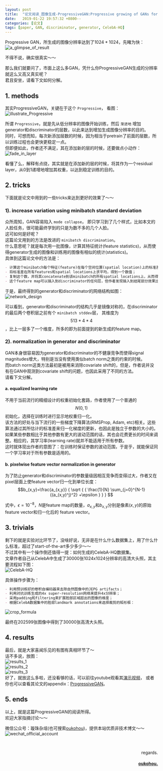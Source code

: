 ```yaml
---
layout: post
title:  "论文阅读_图像生成-ProgressiveGAN:Progressive growing of GANs for improved quality, stability, and variation"
date:   2019-01-22 19:57:32 +0800--
categories: [论文]
tags: [paper, GAN, discriminator, generator, CelebA-HQ]  
---
```



Progressive GAN，所生成的图像分辨率达到了$1024*1024$，先睹为快：  
![a_glimpse_of_result](https://raw.githubusercontent.com/oukohou/image_gallery/master/blogs/progressive_GAN/a_glimpse_of_results.png)  

不得不说，确实很真实～～  

那么我们就要问了，市面上这么多GAN，凭什么你ProgressiveGAN生成的分辨率就这么又高又真实呢？  
君且安坐，请看下文如何分解。  

## 1. methods  
其实ProgressiveGAN，关键在于这个 `Progressive`， 看图：  
![illustrate_Progressive](https://raw.githubusercontent.com/oukohou/image_gallery/master/blogs/progressive_GAN/illustrate_Progressive.png)  

所谓 `Progressive`，就是先从低分辨率的图像开始训练，然后 `渐进地` 增加generator和discriminator的层数，以此来达到增加生成图像分辨率的目的。  
同时，可想而知，每次新添加层数的时候，因为相当于pretrain了前面的层数，所以训练过程也会更快更稳定一点。  
但即便如此，作者还不满足，其在添加新的层的时候，还要做点小动作：  
![fade_in_layer](https://raw.githubusercontent.com/oukohou/image_gallery/master/blogs/progressive_GAN/fade_in_layer.png)  

看懂了么，解释有点绕，其实就是在添加新的层的时候，将其作为一个residual layer，从0到1递增地增加其权重，以达到稳定训练的目的。  

## 2. tricks  
下面就是论文中用到的一些tricks来达到更好的效果了～～  
### 1). increase variation using minibatch standard deviation  
众所周知，GAN容易陷入 `mode collapse`， 即只学习到了几个样式，比如本文的人脸任务，很可能最终学到的只是为数不多的几个人脸。  
这可如何是好呢？  
这篇论文用到的方法是改进的 `minibatch discrimination`。  
什么意思呢？就是每次用一批图像，计算其特征统计(feature statistics)，从而使得generator生成的图像和训练用的图像有相似的统计(statistics)。    
具体到这篇论文中的方法是：  
```markdown
- 计算这个minibatch每个特征(feature)在每个空间位置(spatial location)上的标准差；  
- 将标准差在所有features和spatial locations上求平均，得到一个数值；  
- 复制这个数，并将其concatenate到该minibatch的所有spatial locations上，从而得到一个额外的feature map。  
- 这个feature map可以插入到discriminator的任何层，但作者发现插入到结尾部分效果比较好。  
```
于是，最终得到的generator和discriminator的网络结构如图：  
![network_design](https://raw.githubusercontent.com/oukohou/image_gallery/master/blogs/progressive_GAN/network_design.png)  

可以看到，generator和discriminator的结构几乎是镜像对称的，在discriminator的最后两个卷积层之前有个 `minibatch stddev`层，
其维度为$$513*4*4$$，比上一层多了一个维度，所多的即为前面提到的新生成的feature map。  


### 2). normalization in generator and discriminator 
GAN本身很容易因为generator和discriminator的不健康竞争而使得signal magnitudes增大，特别是当没有使用类似batch norm之类的约束的时候。    
而batch norm这类方法最初是被用来消除covariate shift的，但是，作者说并没有在GAN中观测到covariate shift的问题，也因此采用了不同的方法。  
请看下文分解。  
#### a. equalized learning rate
不用于当前流行的精细设计的权重初始化套路，作者使用了一个普通的$$N(0,1)$$初始化，选择在训练时进行显示地权重归一化。  
该方法的好处与当下流行的一些梯度下降算法(RMSProp, Adam, etc)相关。这些算法通过其所估计的标准差来归一化梯度的更新，也因此是独立于参数的大小的。  
如果某些参数相比于其他参数有更大的波动范围的话，其也会花费更长的时间来调整。相应的，其学习率(learning rate)就并不能适用于所有参数。    
这时就体现出作者的意图了：在训练时保证参数的波动范围，于是乎，就能保证同一个学习率对于所有参数是适用的。   

#### b. pixelwise feature vector normalization in generator
为了防止generator和discriminator的参数量级因相互竞争而变得过大，作者又在pixel层面上使feature vector归一化到单位长度：  
$$b_{x,y}=\frac{a_{x,y}}
{
\sqrt
{
{
\frac{1}{N}
\sum_{j=0}^{N-1}
{(a_(x,y)^j)^2}
+\epsilon
}
}
}
$$  

式中，$\epsilon=10^{-8}$，$N$是feature map的数量，$a_{x,y}$和$b_{x,y}$分别是像素$(x,y)$的原始feature vector和归一化后的
feature vector。  

## 3. trivials
剩下的就是实验对比环节了，没啥好说，无非是在什么什么数据集上，用了什么什么标准，超过了start-of-the-art多少多少～～  
不过其中有一个操作倒还值得一提：如何生成的CelebA-HQ数据集。  
文章作者自己从CelebA中生成了30000张1024x1024分辨率的高清大头照，其主要流程如下图：  
![CelebA-HQ](https://raw.githubusercontent.com/oukohou/image_gallery/master/blogs/progressive_GAN/CelebA_HQ.png)  

具体操作步骤为：  
```markdown
- 利用预训练好的卷积自编码器来去除自然图像中的JEPG artifacts；  
- 利用对抗训练生成的4x super-resolution网络来提升4x分辨率；  
- 采用padding和filtering来扩展脸部区域超出的图像的维度；  
- 根据CelebA数据集中的脸部landmark annotations来选择裁剪的矩形框：  
```
![crop_formula](https://raw.githubusercontent.com/oukohou/image_gallery/master/blogs/progressive_GAN/crop_formula.png)   

最终在202599张图像中得到了30000张高清大头照。  

## 4. results
最后，就是大家喜闻乐见的有图有真相环节了～  
话不多说，放图：  
![results_1](https://raw.githubusercontent.com/oukohou/image_gallery/master/blogs/progressive_GAN/results_1.png)  
![results_2](https://raw.githubusercontent.com/oukohou/image_gallery/master/blogs/progressive_GAN/results_2.png)  
![results_3](https://raw.githubusercontent.com/oukohou/image_gallery/master/blogs/progressive_GAN/results_3.png)  
好了，就放这么多啦，还没看够的话，可以前往youtube观看其[演示视频](https://www.youtube.com/watch?v=G06dEcZ-QTg&feature=youtu.be)，
或者你也可以查看其论文的appendix：[ProgressiveGAN](https://arxiv.org/abs/1710.10196)。  

  
## 5. ends

以上，就是这篇ProgressiveGAN的阅读所得。  
欢迎大家指摘讨论～～    

微信公众号：璇珠杂俎(也可搜索[oukohou](https://mp.weixin.qq.com/s?__biz=MzI4NDExMTY3Nw==&mid=2648482320&idx=1&sn=eed9a99345f8bf8131fffc540427e140&chksm=f3a86442c4dfed546b4855064d0927e3bce196069b8831a068a14231aa09f2873b172e1e6e51&mpshare=1&scene=1&srcid=0107t2urx21BeBUfcMPS2ogz&pass_ticket=fu191t%2BGZ6NYnNF4YbdZFosX0u1IftKDb41H6BdplZ5RbNhqFsvaxvM06WSl2gES#rd))，提供本站优质非技术博文～～
![wechat_official_account](https://www.oukohou.wang/assets/imgs/wechat_official_account.png)  





<br>
<p  align="right">regards.</p>
<h4 align="right">
    <a href="https://www.oukohou.wang/">
        oukohou.
    </a>
</h4>

